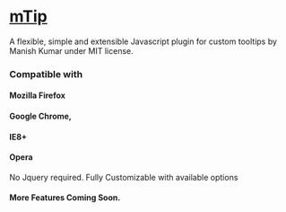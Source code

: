 # [mTip](https://github.com/user/repo/blob/branch/other_file.md)
A flexible, simple and extensible Javascript plugin for custom tooltips by Manish Kumar under MIT license.
### Compatible with 
#### Mozilla Firefox
#### Google Chrome, 
#### IE8+ 
#### Opera

No Jquery required.
Fully Customizable with available options

#### More Features Coming Soon.
